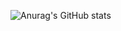 ![Anurag's GitHub stats](https://github-readme-stats.vercel.app/api?username=indowrt&show_icons=true&theme=radical)
